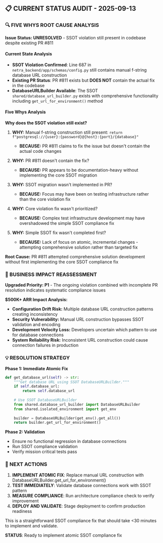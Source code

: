 ## 📋 CURRENT STATUS AUDIT - 2025-09-13

### 🔍 FIVE WHYS ROOT CAUSE ANALYSIS 

**Issue Status: UNRESOLVED** - SSOT violation still present in codebase despite existing PR #811

#### Current State Analysis
- **SSOT Violation Confirmed**: Line 687 in `netra_backend/app/schemas/config.py` still contains manual f-string database URL construction
- **Existing PR Status**: PR #811 exists but **DOES NOT** contain the actual fix in the codebase
- **DatabaseURLBuilder Available**: The SSOT `shared/database_url_builder.py` exists with comprehensive functionality including `get_url_for_environment()` method

#### Five Whys Analysis

**Why does the SSOT violation still exist?**
1. **WHY:** Manual f-string construction still present: `return f"postgresql://{user}:{password}@{host}:{port}/{database}"`
   - **BECAUSE:** PR #811 claims to fix the issue but doesn't contain the actual code changes

2. **WHY:** PR #811 doesn't contain the fix?
   - **BECAUSE:** PR appears to be documentation-heavy without implementing the core SSOT migration

3. **WHY:** SSOT migration wasn't implemented in PR?
   - **BECAUSE:** Focus may have been on testing infrastructure rather than the core violation fix

4. **WHY:** Core violation fix wasn't prioritized?
   - **BECAUSE:** Complex test infrastructure development may have overshadowed the simple SSOT compliance fix

5. **WHY:** Simple SSOT fix wasn't completed first?
   - **BECAUSE:** Lack of focus on atomic, incremental changes - attempting comprehensive solution rather than targeted fix

**Root Cause:** PR #811 attempted comprehensive solution development without first implementing the core SSOT compliance fix

### 🚨 BUSINESS IMPACT REASSESSMENT

**Upgraded Priority: P1** - The ongoing violation combined with incomplete PR resolution indicates systematic compliance issues

**$500K+ ARR Impact Analysis:**
- **Configuration Drift Risk:** Multiple database URL construction patterns creating inconsistency
- **Security Vulnerability:** Manual URL construction bypasses SSOT validation and encoding
- **Development Velocity Loss:** Developers uncertain which pattern to use for database connections
- **System Reliability Risk:** Inconsistent URL construction could cause connection failures in production

### 💡 RESOLUTION STRATEGY

**Phase 1: Immediate Atomic Fix**
```python
def get_database_url(self) -> str:
    """Get database URL using SSOT DatabaseURLBuilder."""
    if self.database_url:
        return self.database_url
    
    # Use SSOT DatabaseURLBuilder
    from shared.database_url_builder import DatabaseURLBuilder
    from shared.isolated_environment import get_env
    
    builder = DatabaseURLBuilder(get_env().get_all())
    return builder.get_url_for_environment()
```

**Phase 2: Validation**
- Ensure no functional regression in database connections
- Run SSOT compliance validation
- Verify mission critical tests pass

### 🎯 NEXT ACTIONS

1. **IMPLEMENT ATOMIC FIX**: Replace manual URL construction with DatabaseURLBuilder.get_url_for_environment()
2. **TEST IMMEDIATELY**: Validate database connections work with SSOT pattern
3. **MEASURE COMPLIANCE**: Run architecture compliance check to verify improvement
4. **DEPLOY AND VALIDATE**: Stage deployment to confirm production readiness

This is a straightforward SSOT compliance fix that should take <30 minutes to implement and validate.

**STATUS**: Ready to implement atomic SSOT compliance fix